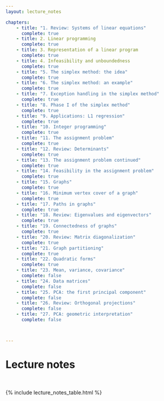 ```yaml
---
layout: lecture_notes

chapters:
    - title: "1. Review: Systems of linear equations"
      complete: true
    - title: 2. Linear programming
      complete: true
    - title: 3. Representation of a linear program
      complete: true
    - title: 4. Infeasibility and unboundedness
      complete: true
    - title: "5. The simplex method: the idea"
      complete: true
    - title: "6. The simplex method: an example"
      complete: true
    - title: "7. Exception handling in the simplex method"
      complete: true
    - title: "8. Phase I of the simplex method"
      complete: true
    - title: "9. Applications: L1 regression"
      complete: true
    - title: "10. Integer programming"
      complete: true
    - title: "11. The assignment problem"
      complete: true
    - title: "12. Review: Determinants"
      complete: true
    - title: "13. The assignment problem continued"
      complete: true
    - title: "14. Feasibility in the assignment problem"
      complete: true
    - title: "15. Graphs"
      complete: true
    - title: "16. Minimum vertex cover of a graph"
      complete: true
    - title: "17. Paths in graphs"
      complete: true
    - title: "18. Review: Eigenvalues and eigenvectors"
      complete: true
    - title: "19. Connectedness of graphs"
      complete: true
    - title: "20. Review: Matrix diagonalization"
      complete: true
    - title: "21. Graph partitioning"
      complete: true
    - title: "22. Quadratic forms"
      complete: true
    - title: "23. Mean, variance, covariance"
      complete: false
    - title: "24. Data matrices"
      complete: false
    - title: "25. PCA: the first principal component"
      complete: false
    - title: "26. Review: Orthogonal projections"
      complete: false
    - title: "27. PCA: geometric interpretation"
      complete: false



---
```


# Lecture notes

<br/>

{% include lecture_notes_table.html %}
